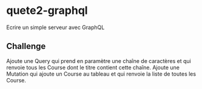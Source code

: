 # quete2-graphql

Ecrire un simple serveur avec GraphQL

## Challenge

Ajoute une Query qui prend en paramètre une chaîne de caractères et qui renvoie tous les Course dont le titre contient cette chaîne.
Ajoute une Mutation qui ajoute un Course au tableau et qui renvoie la liste de toutes les Course.
